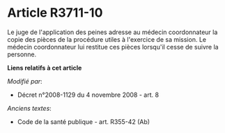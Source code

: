 # Article R3711-10

Le juge de l'application des peines adresse au médecin coordonnateur la copie des pièces de la procédure utiles à l'exercice
de sa mission. Le médecin coordonnateur lui restitue ces pièces lorsqu'il cesse de suivre la personne.

**Liens relatifs à cet article**

_Modifié par_:

  - Décret n°2008-1129 du 4 novembre 2008 - art. 8

_Anciens textes_:

  - Code de la santé publique - art. R355-42 (Ab)

